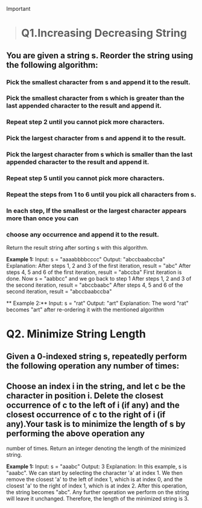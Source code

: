 > [!IMPORTANT]

># Q1.Increasing Decreasing String
 
 ## You are given a string s. Reorder the string using the following algorithm:
 
 ### Pick the smallest character from s and append it to the result.

### Pick the smallest character from s which is greater than the last appended character to the result and append it.

### Repeat step 2 until you cannot pick more characters.

### Pick the largest character from s and append it to the result.

### Pick the largest character from s which is smaller than the last appended character to the result and append it.
 
### Repeat step 5 until you cannot pick more characters.

### Repeat the steps from 1 to 6 until you pick all characters from s.

### In each step, If the smallest or the largest character appears more than once you can 
### choose any occurrence and append it to the result.
 Return the result string after sorting s with this algorithm.

 **Example 1:**
 Input: s = "aaaabbbbcccc"
 Output: "abccbaabccba"
 Explanation: After steps 1, 2 and 3 of the first iteration, result = "abc"
 After steps 4, 5 and 6 of the first iteration, result = "abccba"
 First iteration is done. Now s = "aabbcc" and we go back to step 1
 After steps 1, 2 and 3 of the second iteration, result = "abccbaabc"
After steps 4, 5 and 6 of the second iteration, result = "abccbaabccba"

** Example 2:**
 Input: s = "rat"
 Output: "art"
 Explanation: The word "rat" becomes "art" after re-ordering it with the mentioned 
algorithm

# Q2.  Minimize String Length

## Given a 0-indexed string s, repeatedly perform the following operation any number of times:
## Choose an index i in the string, and let c be the character in position i. Delete the closest occurrence of c to the left of i (if any) and the closest occurrence of c to the right of i (if any).Your task is to minimize the length of s by performing the above operation any 
number of times.
 Return an integer denoting the length of the minimized string.

 **Example 1:**
 Input: s = "aaabc"
 Output: 3
 Explanation: In this example, s is "aaabc". We can start by selecting the character 'a' 
at index 1. We then remove the closest 'a' to the left of index 1, which is at index 0, 
and the closest 'a' to the right of index 1, which is at index 2. After this operation, the 
string becomes "abc". Any further operation we perform on the string will leave it 
unchanged. Therefore, the length of the minimized string is 3.